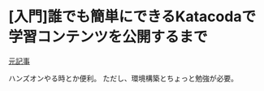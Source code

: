 # [入門]誰でも簡単にできるKatacodaで学習コンテンツを公開するまで
[元記事](https://qiita.com/comefigo/items/53574476a2c9bec77a4c)

ハンズオンやる時とか便利。
ただし、環境構築とちょっと勉強が必要。
